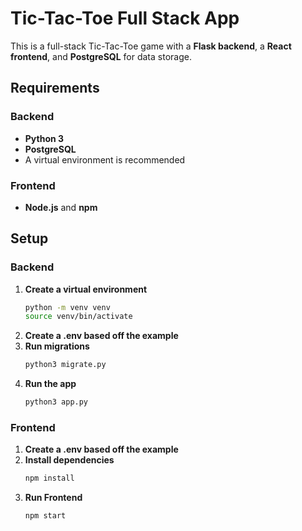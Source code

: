 # Tic-Tac-Toe Full Stack App  

This is a full-stack Tic-Tac-Toe game with a **Flask backend**, a **React frontend**, and **PostgreSQL** for data storage.  

## Requirements  

### Backend  
- **Python 3**  
- **PostgreSQL**  
- A virtual environment is recommended  

### Frontend  
- **Node.js** and **npm**

## Setup  

### Backend  
1. **Create a virtual environment**  
   ```sh
   python -m venv venv
   source venv/bin/activate
2. **Create a .env based off the example**
3. **Run migrations**
   ```sh
   python3 migrate.py
4. **Run the app**
   ```sh
   python3 app.py

### Frontend  
1. **Create a .env based off the example**
2. **Install dependencies**
   ```sh
   npm install
3. **Run Frontend**
   ```sh
   npm start
